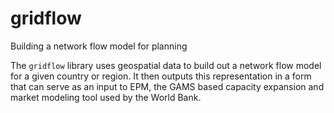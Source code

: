 # gridflow
Building a network flow model for planning

The `gridflow` library uses geospatial data to build out a network flow model for a given country or region. It then outputs this representation in a form that can serve as an input to EPM, the GAMS based capacity expansion and market modeling tool used by the World Bank. 
